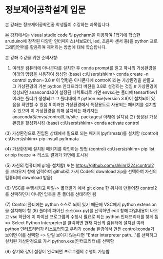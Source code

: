 # 정보제어공학설계 입문 
본 강좌는 정보제어공학전공 학생들이 수강하는 과목입니다.

본 강좌에서는 visual studio code 및 pycharm을 이용하여 1학기에 학습한 aruduino에 장착된 다양한 인터페이스(서보모터, led, 초음파 센서 등)을 python 프로그래밍언어를 활용하여 제어하는 방법에 대해 학습합니다.

본 강좌 수강을 위한 준비사항:

1) 여러분 컴퓨터에 아나콘다를 설치한 후 conda prompt를 열고 하나의 가상환경을 아래의 명령을 사용하여 생성함
 (base) c:\Users\shkim> conda create -n control python=3.8 # 이 명령은 아나콘다에 control이라는 가상환경을 만들고 그 가상환경의 기본 python 인터프리터 버젼을 3.8로 설정하는 것임
                                               # 가상환경이 생성되면 ananconda3이 설정된 디렉토리로 가면 envs라는 폴더에 tensorflow1이라는 폴더가 생성되고 그 폴더내에
                                               # python.exe(version 3.8)이 설치되어 있음을 확인할 수 있음
                                               # 이러한 가상환경에서 특정용도로 사용되는 패키지를 설치할 수 있으며 이 가상환경을 위해 설치되는 패키지는 anaconda3/envs/control/Lib/site-
                                                 packages/ 아래에 설치됨
(2) 생성된 가상환경을 활성화시킴
(base) c:\Users\shkim> conda activate control

(3) 가상환경으로 진입된 상태에서 필요로 되는 패키지(pyfirmata)를 설치함
(control) c:\Users\shkim> pip install pyfirmata

(4) 가상환경에 설치된 패키지를 확인하는 방법
(control) c:\Users\shkim> pip list  or pip freeze 
=> 리스트 결과가 화면에 표시됨

(5) 자신의 컴퓨터에 git을 설치함( 또는 https://github.com/shkim1224/control2 를 브라우저 창에 입력하여 github로 가서 Code의 download zip을 선택하여 자신의 컴퓨터에 download 받음)

(6) VSC를 수행시키고 파일-> 폴더열기 에서 git clone 한 위치에 만들어진 control2를 선택하던지 아니면 압축을 푼 폴더를 선태하면 됨

(7) Control 폴더에는 python 소스로 되어 있기 때문에 VSC에서 python extension을 설치해야 함
(8) 폴더의 파이선 소스(xxx.py)를 선택하면 edit 창에 파일내용이 나오고 vsc 하단에 이 파이선 프로그램의 수행시 필요로 되는 python 인터프리터를 찾게 됨
    => Select Python Interpreter를 클릭하면 현재 자신의 컴퓨터에 설치된 여러 python 인터프리터가 리스트업되고 우리가 conda 환경에서 만든 control:conda가 보이면 이를 선택함
    => 만일 보이지 않는다면 "Enter interpreter path..."를 선택하고 설치된 가상환경으로 가서 python.exe(인터프리터)를 선택함

(9) 상기와 같이 설정이 완료되면 프로그램의 수행이 가능함
